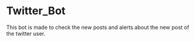 # Twitter_Bot
This bot is made to check the new posts and alerts about the new post of the twitter user.

